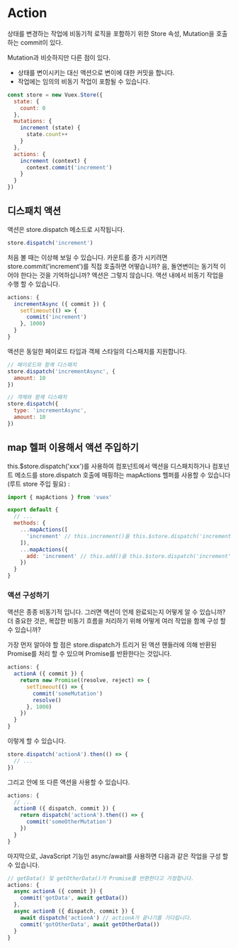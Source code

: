 # Action
상태를 변경하는 작업에 비동기적 로직을 포함하기 위한 Store 속성, Mutation을 호출하는 commit이 있다.

Mutation과 비슷하지만 다른 점이 있다.
- 상태를 변이시키는 대신 액션으로 변이에 대한 커밋을 합니다.
- 작업에는 임의의 비동기 작업이 포함될 수 있습니다.

```javascript
const store = new Vuex.Store({
  state: {
    count: 0
  },
  mutations: {
    increment (state) {
      state.count++
    }
  },
  actions: {
    increment (context) {
      context.commit('increment')
    }
  }
})
```

## 디스패치 액션
액션은 store.dispatch 메소드로 시작됩니다.

```javascript
store.dispatch('increment')
```

처음 볼 때는 이상해 보일 수 있습니다. 카운트를 증가 시키려면 store.commit('increment')를 직접 호출하면 어떻습니까? 음, 돌연변이는 동기적 이어야 한다는 것을 기억하십니까? 액션은 그렇지 않습니다. 액션 내에서 비동기 작업을 수행 할 수 있습니다.
```javascript
actions: {
  incrementAsync ({ commit }) {
    setTimeout(() => {
      commit('increment')
    }, 1000)
  }
}
```

액션은 동일한 페이로드 타입과 객체 스타일의 디스패치를 지원합니다.
```javascript
// 페이로드와 함께 디스패치
store.dispatch('incrementAsync', {
  amount: 10
})

// 객체와 함께 디스패치
store.dispatch({
  type: 'incrementAsync',
  amount: 10
})
```


## map 헬퍼 이용해서 액션 주입하기

this.$store.dispatch('xxx')를 사용하여 컴포넌트에서 액션을 디스패치하거나 컴포넌트 메소드를 store.dispatch 호출에 매핑하는 mapActions 헬퍼를 사용할 수 있습니다 (루트 store 주입 필요) :

```javascript
import { mapActions } from 'vuex'

export default {
  // ...
  methods: {
    ...mapActions([
      'increment' // this.increment()을 this.$store.dispatch('increment')에 매핑
    ]),
    ...mapActions({
      add: 'increment' // this.add()을 this.$store.dispatch('increment')에 매핑
    })
  }
}
```


### 액션 구성하기

액션은 종종 비동기적 입니다. 그러면 액션이 언제 완료되는지 어떻게 알 수 있습니까? 더 중요한 것은, 복잡한 비동기 흐름을 처리하기 위해 어떻게 여러 작업을 함께 구성 할 수 있습니까?

가장 먼저 알아야 할 점은 store.dispatch가 트리거 된 액션 핸들러에 의해 반환된 Promise를 처리 할 수 있으며 Promise를 반환한다는 것입니다.

```javascript
actions: {
  actionA ({ commit }) {
    return new Promise((resolve, reject) => {
      setTimeout(() => {
        commit('someMutation')
        resolve()
      }, 1000)
    })
  }
}
```

이렇게 할 수 있습니다.

```javascript
store.dispatch('actionA').then(() => {
  // ...
})
```
그리고 안에 또 다른 액션을 사용할 수 있습니다.
```javascript
actions: {
  // ...
  actionB ({ dispatch, commit }) {
    return dispatch('actionA').then(() => {
      commit('someOtherMutation')
    })
  }
}
```

마지막으로, JavaScript 기능인 async/await를 사용하면 다음과 같은 작업을 구성 할 수 있습니다.

```javascript
// getData() 및 getOtherData()가 Promise를 반환한다고 가정합니다.
actions: {
  async actionA ({ commit }) {
    commit('gotData', await getData())
  },
  async actionB ({ dispatch, commit }) {
    await dispatch('actionA') // actionA가 끝나기를 기다립니다.
    commit('gotOtherData', await getOtherData())
  }
}

```
